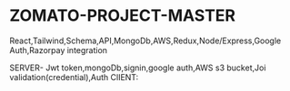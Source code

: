 # ZOMATO-PROJECT-MASTER
React,Tailwind,Schema,API,MongoDb,AWS,Redux,Node/Express,Google Auth,Razorpay integration

SERVER- Jwt token,mongoDb,signin,google auth,AWS s3 bucket,Joi validation(credential),Auth
ClIENT:
